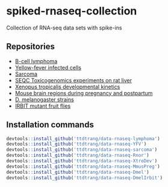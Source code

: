 # spiked-rnaseq-collection
Collection of RNA-seq data sets with spike-ins

## Repositories

* [B-cell lymphoma](https://github.com/ttdtrang/data-rnaseq-lymphoma)
* [Yellow-fever infected cells](https://github.com/ttdtrang/data-rnaseq-YFV)
* [Sarcoma](https://github.com/ttdtrang/data-rnaseq-sarcoma)
* [SEQC Toxicogenomics experiments on rat liver](https://github.com/ttdtrang/data-rnaseq-Rnor)
* [Xenopus tropicalis developmental kinetics](https://github.com/ttdtrang/data-rnaseq-XtroDev)
* [Mouse brain regions during pregnancy and postpartum](https://github.com/ttdtrang/data-rnaseq-MmusPreg)
* [D. melanogaster strains](https://github.com/ttdtrang/data-rnaseq-Dmel)
* [IRBIT mutant fruit flies](https://github.com/ttdtrang/data-rnaseq-DmelIrbit)

## Installation commands

```r
devtools::install_github('ttdtrang/data-rnaseq-lymphoma')
devtools::install_github('ttdtrang/data-rnaseq-YFV')
devtools::install_github('ttdtrang/data-rnaseq-sarcoma')
devtools::install_github('ttdtrang/data-rnaseq-Rnor')
devtools::install_github('ttdtrang/data-rnaseq-XtroDev')
devtools::install_github('ttdtrang/data-rnaseq-MmusPreg')
devtools::install_github('ttdtrang/data-rnaseq-Dmel')
devtools::install_github('ttdtrang/data-rnaseq-DmelIrbit')
```
